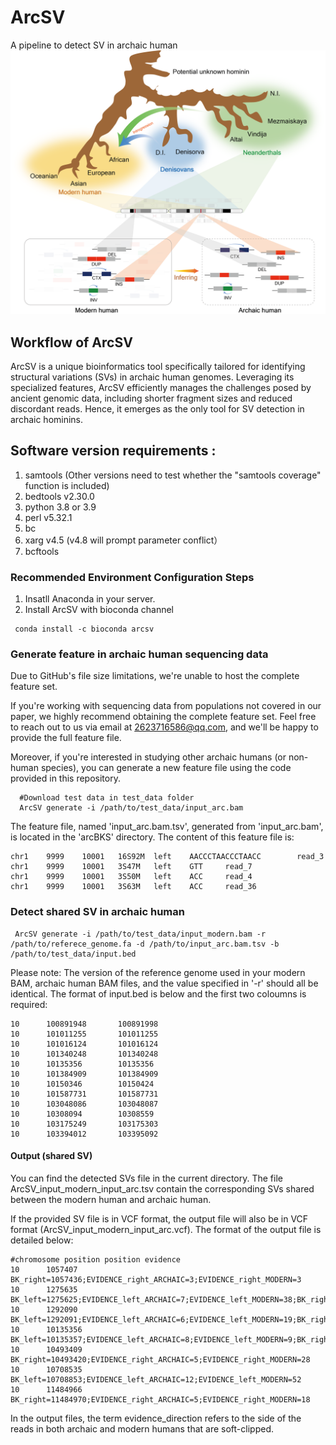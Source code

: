 # ArcSV
A pipeline to detect SV in archaic human
<br/>
![This is an image](https://github.com/xuxif/ArcSV/blob/main/Figure1_github.png )
<br/>
##
## Workflow of ArcSV <br />
ArcSV is a unique bioinformatics tool specifically tailored for identifying structural variations (SVs) in archaic human genomes. Leveraging its specialized features, ArcSV efficiently manages the challenges posed by ancient genomic data, including shorter fragment sizes and reduced discordant reads. Hence, it emerges as the only tool for SV detection in archaic hominins.

## Software version requirements : <br />
1. samtools (Other versions need to test whether the "samtools coverage" function is included)<br />
2. bedtools v2.30.0<br />
3. python 3.8 or 3.9 <br />
4. perl v5.32.1<br />
5. bc <br />
6. xarg v4.5 (v4.8 will prompt parameter conflict）
7. bcftools
### Recommended Environment Configuration Steps
1. Insatll Anaconda in your server.
2. Install ArcSV with bioconda channel 
 
 ```
  conda install -c bioconda arcsv 
  ```
### Generate feature in archaic human sequencing data
Due to GitHub's file size limitations, we're unable to host the complete feature set. 

If you're working with sequencing data from populations not covered in our paper, we highly recommend obtaining the complete feature set. Feel free to reach out to us via email at 2623716586@qq.com, and we'll be happy to provide the full feature file.

Moreover, if you're interested in studying other archaic humans (or non-human species), you can generate a new feature file using the code provided in this repository.

```
  #Download test data in test_data folder
  ArcSV generate -i /path/to/test_data/input_arc.bam 
  ```
The feature file, named 'input_arc.bam.tsv', generated from 'input_arc.bam', is located in the 'arcBKS' directory. The content of this feature file is:
```
chr1    9999    10001   16S92M  left    AACCCTAACCCTAACC        read_3
chr1    9999    10001   3S47M   left    GTT     read_7
chr1    9999    10001   3S50M   left    ACC     read_4
chr1    9999    10001   3S63M   left    ACC     read_36
```

### Detect shared SV in archaic human
 ```
  ArcSV generate -i /path/to/test_data/input_modern.bam -r /path/to/referece_genome.fa -d /path/to/input_arc.bam.tsv -b /path/to/test_data/input.bed
  ```
Please note: The version of the reference genome used in your modern BAM, archaic human BAM files, and the value specified in '-r' should all be identical. The format of input.bed is below and the first two coloumns is required:
```
10      100891948       100891998
10      101011255       101011255
10      101016124       101016124
10      101340248       101340248
10      10135356        10135356
10      101384909       101384909
10      10150346        10150424
10      101587731       101587731
10      103048086       103048087
10      10308094        10308559
10      103175249       103175303
10      103394012       103395092
```
#### Output (shared SV)
You can find the detected SVs file in the current directory. The file ArcSV_input_modern_input_arc.tsv contain the corresponding SVs shared between the modern human and archaic human.

If the provided SV file is in VCF format, the output file will also be in VCF format (ArcSV_input_modern_input_arc.vcf). The format of the output file is detailed below:
```
#chromosome position position evidence
10      1057407 BK_right=1057436;EVIDENCE_right_ARCHAIC=3;EVIDENCE_right_MODERN=3
10      1275635 BK_left=1275625;EVIDENCE_left_ARCHAIC=7;EVIDENCE_left_MODERN=38;BK_right=1275644;EVIDENCE_right_ARCHAIC=15;EVIDENCE_right_MODERN=47
10      1292090 BK_left=1292091;EVIDENCE_left_ARCHAIC=6;EVIDENCE_left_MODERN=19;BK_right=1292108;EVIDENCE_right_ARCHAIC=8;EVIDENCE_right_MODERN=16
10      10135356        BK_left=10135357;EVIDENCE_left_ARCHAIC=8;EVIDENCE_left_MODERN=9;BK_right=10135370;EVIDENCE_right_ARCHAIC=7;EVIDENCE_right_MODERN=14
10      10493409        BK_right=10493420;EVIDENCE_right_ARCHAIC=5;EVIDENCE_right_MODERN=28
10      10708535        BK_left=10708853;EVIDENCE_left_ARCHAIC=12;EVIDENCE_left_MODERN=52
10      11484966        BK_right=11484970;EVIDENCE_right_ARCHAIC=5;EVIDENCE_right_MODERN=18
```
In the output files, the term evidence_direction refers to the side of the reads in both archaic and modern humans that are soft-clipped. 
